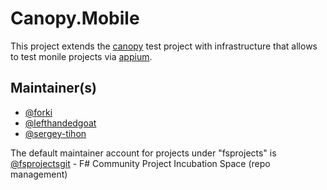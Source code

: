 # Canopy.Mobile

This project extends the [canopy](https://github.com/lefthandedgoat/canopy) test project with infrastructure that allows to test monile projects via [appium](http://appium.io/).

## Maintainer(s)

- [@forki](https://github.com/forki)
- [@lefthandedgoat](https://github.com/lefthandedgoat)
- [@sergey-tihon](https://github.com/sergey-tihon)

The default maintainer account for projects under "fsprojects" is [@fsprojectsgit](https://github.com/fsprojectsgit) - F# Community Project Incubation Space (repo management)